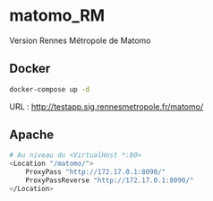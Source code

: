 # matomo_RM
Version Rennes Métropole de Matomo

## Docker 

```bash
docker-compose up -d
```

URL : http://testapp.sig.rennesmetropole.fr/matomo/

## Apache 

```bash
# Au niveau du <VirtualHost *:80>
<Location "/matomo/">
    ProxyPass "http://172.17.0.1:8090/"
    ProxyPassReverse "http://172.17.0.1:8090/"
</Location>
```